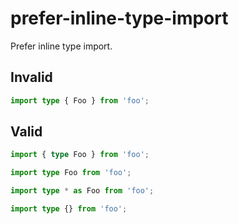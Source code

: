 # prefer-inline-type-import

Prefer inline type import.

## Invalid

<!-- eslint-skip -->
```ts invalid
import type { Foo } from 'foo'; 
```

## Valid

<!-- eslint-skip -->
```ts valid
import { type Foo } from 'foo';

import type Foo from 'foo';

import type * as Foo from 'foo';

import type {} from 'foo';
```

